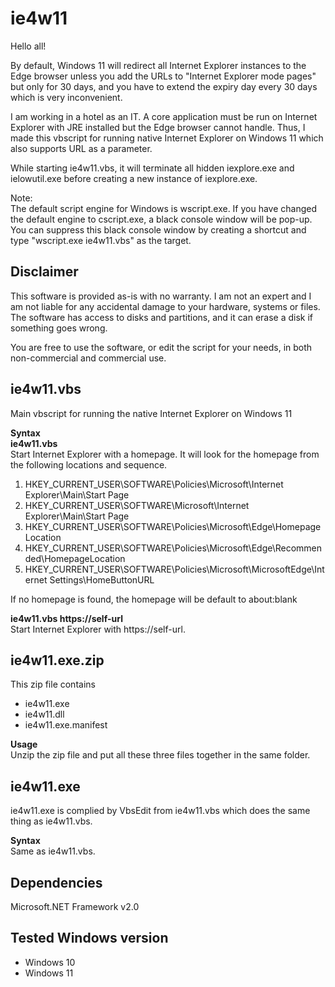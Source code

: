 # ie4w11

Hello all!  

By default, Windows 11 will redirect all Internet Explorer instances to the Edge browser unless you add the URLs to "Internet Explorer mode pages" but only for 30 days, and you have to extend the expiry day every 30 days which is very inconvenient.  

I am working in a hotel as an IT. A core application must be run on Internet Explorer with JRE installed but the Edge browser cannot handle. Thus, I made this vbscript for running native Internet Explorer on Windows 11 which also supports URL as a parameter.  

While starting ie4w11.vbs, it will terminate all hidden iexplore.exe and ielowutil.exe before creating a new instance of iexplore.exe.  

Note:  
The default script engine for Windows is wscript.exe. If you have changed the default engine to cscript.exe, a black console window will be pop-up. You can suppress this black console window by creating a shortcut and type "wscript.exe ie4w11.vbs" as the target.  

## Disclaimer
This software is provided as-is with no warranty. I am not an expert and I am not liable for any accidental damage to your hardware, systems or files. The software has access to disks and partitions, and it can erase a disk if something goes wrong.  

You are free to use the software, or edit the script for your needs, in both non-commercial and commercial use.  

## ie4w11.vbs  
Main vbscript for running the native Internet Explorer on Windows 11

**Syntax**  
**ie4w11.vbs**  
Start Internet Explorer with a homepage. It will look for the homepage from the following locations and sequence.  
1. HKEY_CURRENT_USER\SOFTWARE\Policies\Microsoft\Internet Explorer\Main\Start Page  
2. HKEY_CURRENT_USER\SOFTWARE\Microsoft\Internet Explorer\Main\Start Page  
3. HKEY_CURRENT_USER\SOFTWARE\Policies\Microsoft\Edge\HomepageLocation  
4. HKEY_CURRENT_USER\SOFTWARE\Policies\Microsoft\Edge\Recommended\HomepageLocation  
5. HKEY_CURRENT_USER\SOFTWARE\Policies\Microsoft\MicrosoftEdge\Internet Settings\HomeButtonURL  

If no homepage is found, the homepage will be default to about:blank  

**ie4w11.vbs https://self-url**  
Start Internet Explorer with https://self-url.  

## ie4w11.exe.zip  
This zip file contains  
- ie4w11.exe
- ie4w11.dll
- ie4w11.exe.manifest  

**Usage**  
Unzip the zip file and put all these three files together in the same folder.  

## ie4w11.exe  
ie4w11.exe is complied by VbsEdit from ie4w11.vbs which does the same thing as ie4w11.vbs.  

**Syntax**  
Same as ie4w11.vbs.

## Dependencies  
Microsoft.NET Framework v2.0

## Tested Windows version
- Windows 10
- Windows 11

